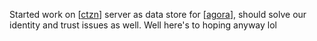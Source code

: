 Started work on [[ctzn]] server as data store for [[agora]], should solve our identity and trust issues as well. Well here's to hoping anyway lol


[//begin]: # "Autogenerated link references for markdown compatibility"
[ctzn]: ctzn.md "ctzn"
[agora]: agora.md "agora"
[//end]: # "Autogenerated link references"